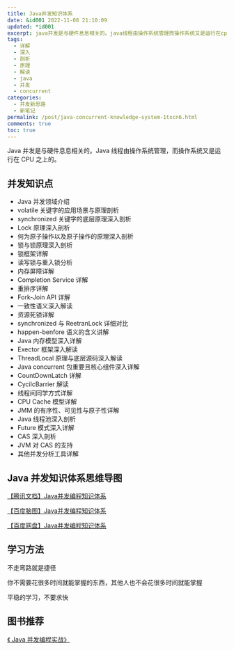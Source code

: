```yaml
---
title: Java并发知识体系
date: &id001 2022-11-08 21:10:09
updated: *id001
excerpt: java并发是与硬件息息相关的。java线程由操作系统管理而操作系统又是运行在cpu之上的。并发知识点java并发领域介绍volatile关键字的应用场景与原理剖析synchronized关键字的底层原理深入剖析lock原理深入剖析何为原子操作以及原子操作的原理深入剖析锁与锁原理深入剖析锁框架详解读写锁与重入锁分析内存屏障详解completionservice详解重排序详解forkjoinapi详解一致性语义深入解读资源死锁详解synchronized与reetranlock详细对比happenbenfo
tags:
  - 详解
  - 深入
  - 剖析
  - 原理
  - 解读
  - java
  - 并发
  - concurrent
categories:
  - 并发新思路
  - 新笔记
permalink: /post/java-concurrent-knowledge-system-1txcn6.html
comments: true
toc: true
---
```

Java 并发是与硬件息息相关的。Java 线程由操作系统管理，而操作系统又是运行在 CPU 之上的。

## 并发知识点

* Java 并发领域介绍
* volatile 关键字的应用场景与原理剖析
* synchronized 关键字的底层原理深入剖析
* Lock 原理深入剖析
* 何为原子操作以及原子操作的原理深入剖析
* 锁与锁原理深入剖析
* 锁框架详解
* 读写锁与重入锁分析
* 内存屏障详解
* Completion Service 详解
* 重排序详解
* Fork-Join API 详解
* 一致性语义深入解读
* 资源死锁详解
* synchronized 与 ReetranLock 详细对比
* happen-benfore 语义的含义讲解
* Java 内存模型深入详解
* Exector 框架深入解读
* ThreadLocal 原理与底层源码深入解读
* Java concurrent 包重要且核心组件深入详解
* CountDownLatch 详解
* CycilcBarrier 解读
* 线程间同学方式详解
* CPU Cache 模型详解
* JMM 的有序性、可见性与原子性详解
* Java 线程池深入剖析
* Future 模式深入详解
* CAS 深入剖析
* JVM 对 CAS 的支持
* 其他并发分析工具详解

## Java 并发知识体系思维导图

[【腾讯文档】Java并发编程知识体系](https://docs.qq.com/mind/DUFZzbFFNR2R0Z0d6)

[【百度脑图】Java并发编程知识体系](http://naotu.baidu.com/file/3b72fe111599377f6fc269386e48077d?token=b18f622ef0a37f3e)

[【百度网盘】Java并发编程知识体系](https://pan.baidu.com/s/1I2ekOmqnotP-S42nVlYlFg?pwd=9kxk)

## 学习方法

不走弯路就是捷径

你不需要花很多时间就能掌握的东西，其他人也不会花很多时间就能掌握

平稳的学习，不要求快

## 图书推荐

[《 Java 并发编程实战》](https://pan.baidu.com/s/1XLXx9JGdvcW28LdwO4c3GQ?pwd=qvp6)
